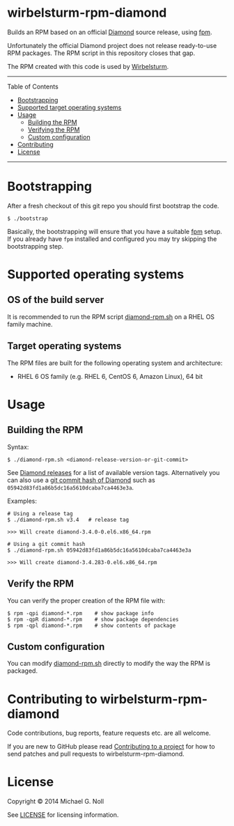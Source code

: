 # wirbelsturm-rpm-diamond

Builds an RPM based on an official [Diamond](https://github.com/BrightcoveOS/Diamond) source release, using
[fpm](https://github.com/jordansissel/fpm).

Unfortunately the official Diamond project does not release ready-to-use RPM packages.  The RPM
script in this repository closes that gap.

The RPM created with this code is used by [Wirbelsturm](https://github.com/miguno/wirbelsturm).

---

Table of Contents

* <a href="#bootstrap">Bootstrapping</a>
* <a href="#supported-os">Supported target operating systems</a>
* <a href="#usage">Usage</a>
    * <a href="#build">Building the RPM</a>
    * <a href="#verify">Verifying the RPM</a>
    * <a href="#configuration">Custom configuration</a>
* <a href="#contributing">Contributing</a>
* <a href="#license">License</a>

---

<a name="bootstrap"></a>

# Bootstrapping

After a fresh checkout of this git repo you should first bootstrap the code.

    $ ./bootstrap

Basically, the bootstrapping will ensure that you have a suitable [fpm](https://github.com/jordansissel/fpm) setup.
If you already have `fpm` installed and configured you may try skipping the bootstrapping step.


<a name="supported-os"></a>

# Supported operating systems

## OS of the build server

It is recommended to run the RPM script [diamond-rpm.sh](diamond-rpm.sh) on a RHEL OS family machine.


## Target operating systems

The RPM files are built for the following operating system and architecture:

* RHEL 6 OS family (e.g. RHEL 6, CentOS 6, Amazon Linux), 64 bit


<a name="usage"></a>

# Usage


<a name="build"></a>

## Building the RPM

Syntax:

    $ ./diamond-rpm.sh <diamond-release-version-or-git-commit>

See [Diamond releases](https://github.com/BrightcoveOS/Diamond/releases) for a list of available version tags.
Alternatively you can also use a [git commit hash of Diamond](https://github.com/BrightcoveOS/Diamond/commits/master)
such as `05942d83fd1a86b5dc16a5610dcaba7ca4463e3a`.

Examples:

    # Using a release tag
    $ ./diamond-rpm.sh v3.4   # release tag

    >>> Will create diamond-3.4.0-0.el6.x86_64.rpm

    # Using a git commit hash
    $ ./diamond-rpm.sh 05942d83fd1a86b5dc16a5610dcaba7ca4463e3a

    >>> Will create diamond-3.4.283-0.el6.x86_64.rpm


<a name="verify"></a>

## Verify the RPM

You can verify the proper creation of the RPM file with:

    $ rpm -qpi diamond-*.rpm    # show package info
    $ rpm -qpR diamond-*.rpm    # show package dependencies
    $ rpm -qpl diamond-*.rpm    # show contents of package


<a name="configuration"></a>

## Custom configuration

You can modify [diamond-rpm.sh](diamond-rpm.sh) directly to modify the way the RPM is packaged.


<a name="contributing"></a>

# Contributing to wirbelsturm-rpm-diamond

Code contributions, bug reports, feature requests etc. are all welcome.

If you are new to GitHub please read [Contributing to a project](https://help.github.com/articles/fork-a-repo) for how
to send patches and pull requests to wirbelsturm-rpm-diamond.


<a name="license"></a>

# License

Copyright © 2014 Michael G. Noll

See [LICENSE](LICENSE) for licensing information.
